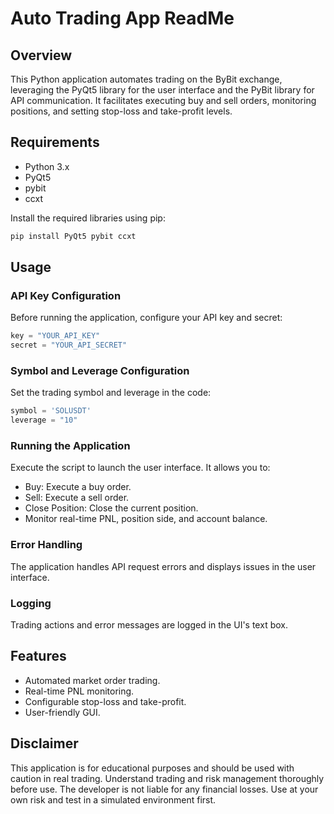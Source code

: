 
# Auto Trading App ReadMe

## Overview
This Python application automates trading on the ByBit exchange, leveraging the PyQt5 library for the user interface and the PyBit library for API communication. It facilitates executing buy and sell orders, monitoring positions, and setting stop-loss and take-profit levels.

## Requirements
- Python 3.x
- PyQt5
- pybit
- ccxt

Install the required libraries using pip:
```bash
pip install PyQt5 pybit ccxt
```

## Usage
### API Key Configuration
Before running the application, configure your API key and secret:
```python
key = "YOUR_API_KEY"
secret = "YOUR_API_SECRET"
```

### Symbol and Leverage Configuration
Set the trading symbol and leverage in the code:
```python
symbol = 'SOLUSDT'
leverage = "10"
```

### Running the Application
Execute the script to launch the user interface. It allows you to:
- Buy: Execute a buy order.
- Sell: Execute a sell order.
- Close Position: Close the current position.
- Monitor real-time PNL, position side, and account balance.

### Error Handling
The application handles API request errors and displays issues in the user interface.

### Logging
Trading actions and error messages are logged in the UI's text box.

## Features
- Automated market order trading.
- Real-time PNL monitoring.
- Configurable stop-loss and take-profit.
- User-friendly GUI.

## Disclaimer
This application is for educational purposes and should be used with caution in real trading. Understand trading and risk management thoroughly before use. The developer is not liable for any financial losses. Use at your own risk and test in a simulated environment first.
